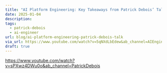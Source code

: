 ```yaml
---
title: "AI Platform Engineering: Key Takeaways from Patrick Debois’ Talk"
date: 2025-01-04
description: 
tags:
  - patrick-debois
  - ai-engineer
url: blog/ai-platform-engineering-patrick-debois-talk
via_url: https://www.youtube.com/watch?v=5qNXdLbEdew&ab_channel=AIEngineer
draft: true
---
```

https://www.youtube.com/watch?v=sPXwz4DWu0o&ab_channel=PatrickDebois

